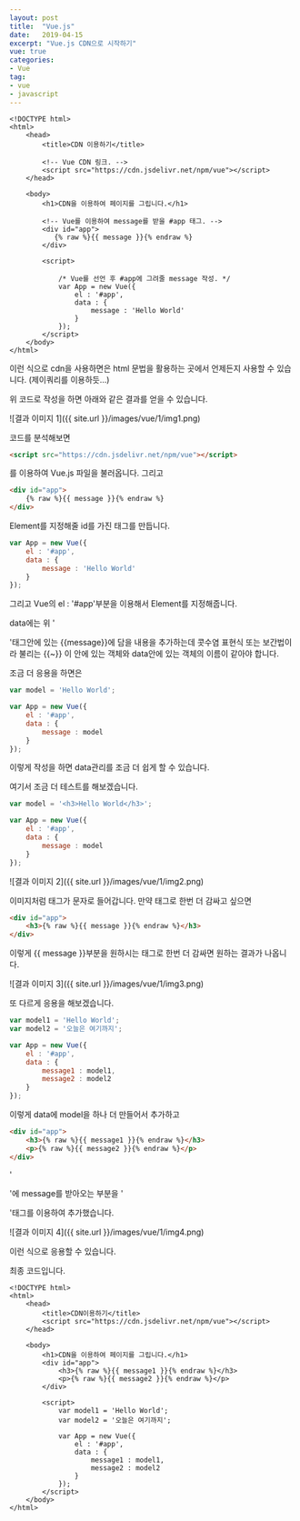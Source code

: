 ```yaml
---
layout: post
title:  "Vue.js"
date:   2019-04-15
excerpt: "Vue.js CDN으로 시작하기"
vue: true
categories:
- Vue
tag:
- vue
- javascript
---
```


```vue
<!DOCTYPE html>
<html>
    <head>
        <title>CDN 이용하기</title>
     
        <!-- Vue CDN 링크. -->
        <script src="https://cdn.jsdelivr.net/npm/vue"></script>
    </head>

    <body>
        <h1>CDN을 이용하여 페이지를 그립니다.</h1>

        <!-- Vue를 이용하여 message를 받을 #app 태그. -->
        <div id="app">
           {% raw %}{{ message }}{% endraw %}
        </div>

        <script>
        
            /* Vue를 선언 후 #app에 그려줄 message 작성. */
            var App = new Vue({
                el : '#app',
                data : {
                    message : 'Hello World'
                }
            });
        </script>
    </body>
</html>
```

이런 식으로 cdn을 사용하면은 html 문법을 활용하는 곳에서 언제든지 사용할 수 있습니다. (제이쿼리를 이용하듯...)

위 코드로 작성을 하면 아래와 같은 결과를 얻을 수 있습니다.

![결과 이미지 1]({{ site.url }}/images/vue/1/img1.png)

코드를 분석해보면

```html
<script src="https://cdn.jsdelivr.net/npm/vue"></script>
```

를 이용하여 Vue.js 파일을 불러옵니다. 그리고

```html
<div id="app">
    {% raw %}{{ message }}{% endraw %}
</div>
```

Element를 지정해줄 id를 가진 태그를 만듭니다.

```javascript
var App = new Vue({
    el : '#app',
    data : {
        message : 'Hello World'
    }
});
```

그리고 Vue의 el : '#app'부분을 이용해서 Element를 지정해줍니다.

data에는 위 '<div id="app">'태그안에 있는 {{message}}에 담을 내용을 추가하는데 콧수염 표현식 또는 보간법이라 불리는 {{~}} 이 안에 있는 객체와 data안에 있는 객체의 이름이 같아야 합니다.

조금 더 응용을 하면은

```javascript
var model = 'Hello World';

var App = new Vue({
    el : '#app',
    data : {
        message : model
    }
});
```

이렇게 작성을 하면 data관리를 조금 더 쉽게 할 수 있습니다.

여기서 조금 더 테스트를 해보겠습니다.

```javascript
var model = '<h3>Hello World</h3>';

var App = new Vue({
    el : '#app',
    data : {
        message : model
    }
});
```

![결과 이미지 2]({{ site.url }}/images/vue/1/img2.png)

이미지처럼 태그가 문자로 들어갑니다. 만약 태그로 한번 더 감싸고 싶으면

```html
<div id="app">
    <h3>{% raw %}{{ message }}{% endraw %}</h3>
</div>
```

이렇게 {{ message }}부분을 원하시는 태그로 한번 더 감싸면 원하는 결과가 나옵니다.

![결과 이미지 3]({{ site.url }}/images/vue/1/img3.png)

또 다르게 응용을 해보겠습니다.

```javascript
var model1 = 'Hello World';
var model2 = '오늘은 여기까지';

var App = new Vue({
    el : '#app',
    data : {
        message1 : model1,
        message2 : model2
    }
});
```

이렇게 data에 model을 하나 더 만들어서 추가하고

```html
<div id="app">
    <h3>{% raw %}{{ message1 }}{% endraw %}</h3>
    <p>{% raw %}{{ message2 }}{% endraw %}</p>
</div>
```

'<div id="app">'에 message를 받아오는 부분을 '<p>'태그를 이용하여 추가했습니다.

![결과 이미지 4]({{ site.url }}/images/vue/1/img4.png)

이런 식으로 응용할 수 있습니다.

최종 코드입니다.

```vue
<!DOCTYPE html>
<html>
    <head>
        <title>CDN이용하기</title>
        <script src="https://cdn.jsdelivr.net/npm/vue"></script>
    </head>

    <body>
        <h1>CDN을 이용하여 페이지를 그립니다.</h1>
        <div id="app">
            <h3>{% raw %}{{ message1 }}{% endraw %}</h3>
            <p>{% raw %}{{ message2 }}{% endraw %}</p>
        </div>

        <script>
            var model1 = 'Hello World';
            var model2 = '오늘은 여기까지';

            var App = new Vue({
                el : '#app',
                data : {
                    message1 : model1,
                    message2 : model2
                }
            });
        </script>
    </body>
</html>
```
